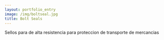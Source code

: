 ```yaml
---
layout: portfolio_entry
image: /img/boltseal.jpg 
title: Bolt Seals
---
```


Sellos para de alta resistencia para proteccion de transporte de mercancias

